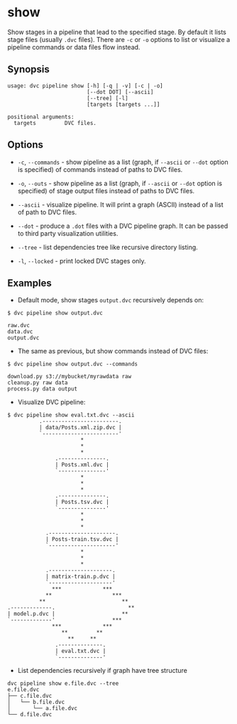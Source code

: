 # show

Show stages in a pipeline that lead to the specified stage. By default it lists
stage files (usually `.dvc` files). There are `-c` or `-o` options to list or
visualize a pipeline commands or data files flow instead.

## Synopsis

```usage
usage: dvc pipeline show [-h] [-q | -v] [-c | -o]
                         [--dot DOT] [--ascii]
                         [--tree] [-l]
                         [targets [targets ...]]

positional arguments:
  targets         DVC files.
```

## Options

- `-c`, `--commands` - show pipeline as a list (graph, if `--ascii` or `--dot`
  option is specified) of commands instead of paths to DVC files.

- `-o`, `--outs` - show pipeline as a list (graph, if `--ascii` or `--dot`
  option is specified) of stage output files instead of paths to DVC files.

- `--ascii` - visualize pipeline. It will print a graph (ASCII) instead of a
  list of path to DVC files.

- `--dot` - produce a `.dot` files with a DVC pipeline graph. It can be passed
  to third party visualization utilities.

- `--tree` - list dependencies tree like recursive directory listing.

- `-l`, `--locked` - print locked DVC stages only.

## Examples

- Default mode, show stages `output.dvc` recursively depends on:

```dvc
$ dvc pipeline show output.dvc

raw.dvc
data.dvc
output.dvc
```

- The same as previous, but show commands instead of DVC files:

```dvc
$ dvc pipeline show output.dvc --commands

download.py s3://mybucket/myrawdata raw
cleanup.py raw data
process.py data output
```

- Visualize DVC pipeline:

```dvc
$ dvc pipeline show eval.txt.dvc --ascii
          .------------------------.
          | data/Posts.xml.zip.dvc |
          `------------------------'
                       *
                       *
                       *
               .---------------.
               | Posts.xml.dvc |
               `---------------'
                       *
                       *
                       *
               .---------------.
               | Posts.tsv.dvc |
               `---------------'
                       *
                       *
                       *
            .---------------------.
            | Posts-train.tsv.dvc |
            `---------------------'
                       *
                       *
                       *
            .--------------------.
            | matrix-train.p.dvc |
            `--------------------'
              ***             ***
            **                   ***
          **                        **
.-------------.                       **
| model.p.dvc |                     **
`-------------'                  ***
              ***             ***
                 **         **
                   **     **
               .--------------.
               | eval.txt.dvc |
               `--------------'
```

- List dependencies recursively if graph have tree structure

```dvc
dvc pipeline show e.file.dvc --tree
e.file.dvc
├── c.file.dvc
│   └── b.file.dvc
│       └── a.file.dvc
└── d.file.dvc
```
